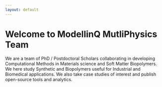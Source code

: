 ```yaml
---
layout: default
---
```

# Welcome to ModellinQ MutliPhysics Team

We are a team of PhD / Postdoctoral Scholars collaborating in developing Computational Methods in Materials science and Soft Matter Biopolymers. We here study Synthetic and Biopolymers useful for Industrial and Biomedical applications. We also take case studies of interest and publish open-source tools and  analytics. 
